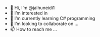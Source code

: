 - 👋 Hi, I’m @jalhuneidi1
- 👀 I’m interested in 
- 🌱 I’m currently learning C# programming
- 💞️ I’m looking to collaborate on ...
- 📫 How to reach me ...

<!---
jalhuneidi1/jalhuneidi1 is a ✨ special ✨ repository because its `README.md` (this file) appears on your GitHub profile.
You can click the Preview link to take a look at your changes.
--->
